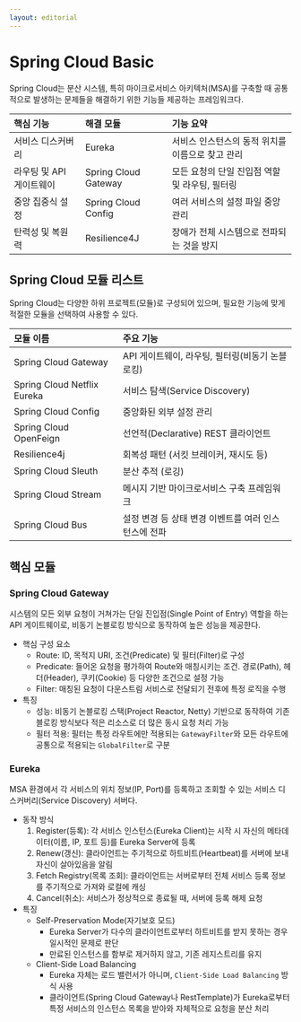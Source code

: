 ```yaml
---
layout: editorial
---
```


# Spring Cloud Basic

Spring Cloud는 분산 시스템, 특히 마이크로서비스 아키텍처(MSA)를 구축할 때 공통적으로 발생하는 문제들을 해결하기 위한 기능들 제공하는 프레임워크다.

| 핵심 기능           | 해결 모듈                | 기능 요약                       |
|:----------------|:---------------------|:----------------------------|
| 서비스 디스커버리       | Eureka               | 서비스 인스턴스의 동적 위치를 이름으로 찾고 관리 |
| 라우팅 및 API 게이트웨이 | Spring Cloud Gateway | 모든 요청의 단일 진입점 역할 및 라우팅, 필터링 |
| 중앙 집중식 설정       | Spring Cloud Config  | 여러 서비스의 설정 파일 중앙 관리         |
| 탄력성 및 복원력       | Resilience4J         | 장애가 전체 시스템으로 전파되는 것을 방지     |

## Spring Cloud 모듈 리스트

Spring Cloud는 다양한 하위 프로젝트(모듈)로 구성되어 있으며, 필요한 기능에 맞게 적절한 모듈을 선택하여 사용할 수 있다.

| 모듈 이름                       | 주요 기능                          |
|:----------------------------|:-------------------------------|
| Spring Cloud Gateway        | API 게이트웨이, 라우팅, 필터링(비동기 논블로킹)  |
| Spring Cloud Netflix Eureka | 서비스 탐색(Service Discovery)      |
| Spring Cloud Config         | 중앙화된 외부 설정 관리                  |
| Spring Cloud OpenFeign      | 선언적(Declarative) REST 클라이언트    |
| Resilience4j                | 회복성 패턴 (서킷 브레이커, 재시도 등)        |
| Spring Cloud Sleuth         | 분산 추적 (로깅)                     |
| Spring Cloud Stream         | 메시지 기반 마이크로서비스 구축 프레임워크        |
| Spring Cloud Bus            | 설정 변경 등 상태 변경 이벤트를 여러 인스턴스에 전파 |

## 핵심 모듈

### Spring Cloud Gateway

시스템의 모든 외부 요청이 거쳐가는 단일 진입점(Single Point of Entry) 역할을 하는 API 게이트웨이로, 비동기 논블로킹 방식으로 동작하여 높은 성능을 제공한다.

- 핵심 구성 요소
    - Route: ID, 목적지 URI, 조건(Predicate) 및 필터(Filter)로 구성
    - Predicate: 들어온 요청을 평가하여 Route와 매칭시키는 조건. 경로(Path), 헤더(Header), 쿠키(Cookie) 등 다양한 조건으로 설정 가능
    - Filter: 매칭된 요청이 다운스트림 서비스로 전달되기 전후에 특정 로직을 수행
- 특징
    - 성능: 비동기 논블로킹 스택(Project Reactor, Netty) 기반으로 동작하여 기존 블로킹 방식보다 적은 리소스로 더 많은 동시 요청 처리 가능
    - 필터 적용: 필터는 특정 라우트에만 적용되는 `GatewayFilter`와 모든 라우트에 공통으로 적용되는 `GlobalFilter`로 구분

### Eureka

MSA 환경에서 각 서비스의 위치 정보(IP, Port)를 등록하고 조회할 수 있는 서비스 디스커버리(Service Discovery) 서버다.

- 동작 방식
    1. Register(등록): 각 서비스 인스턴스(Eureka Client)는 시작 시 자신의 메타데이터(이름, IP, 포트 등)를 Eureka Server에 등록
    2. Renew(갱신): 클라이언트는 주기적으로 하트비트(Heartbeat)를 서버에 보내 자신이 살아있음을 알림
    3. Fetch Registry(목록 조회): 클라이언트는 서버로부터 전체 서비스 등록 정보를 주기적으로 가져와 로컬에 캐싱
    4. Cancel(취소): 서비스가 정상적으로 종료될 때, 서버에 등록 해제 요청
- 특징
    - Self-Preservation Mode(자기보호 모드)
        - Eureka Server가 다수의 클라이언트로부터 하트비트를 받지 못하는 경우 일시적인 문제로 판단
        - 만료된 인스턴스를 함부로 제거하지 않고, 기존 레지스트리를 유지
    - Client-Side Load Balancing
        - Eureka 자체는 로드 밸런서가 아니며, `Client-Side Load Balancing` 방식 사용
        - 클라이언트(Spring Cloud Gateway나 RestTemplate)가 Eureka로부터 특정 서비스의 인스턴스 목록을 받아와 자체적으로 요청을 분산 처리
